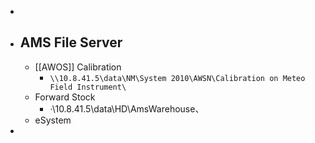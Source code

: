 -
- ## AMS File Server
	- [[AWOS]] Calibration
		- `\\10.8.41.5\data\NM\System 2010\AWSN\Calibration on Meteo Field Instrument\`
	- Forward Stock
		- ·\\10.8.41.5\data\HD\AmsWarehouse、
	- eSystem
-